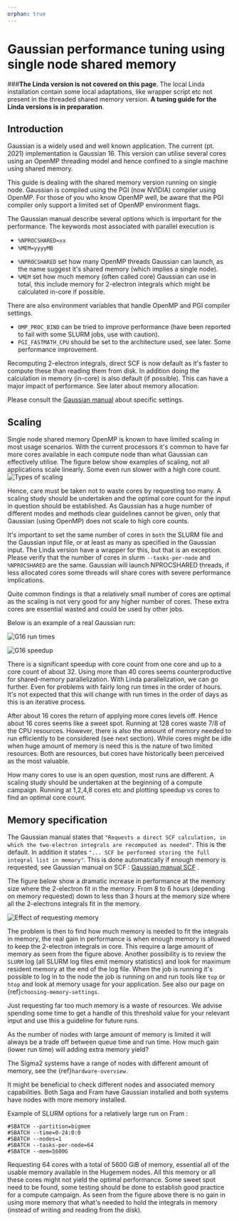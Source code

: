 ```yaml
---
orphan: true
---
```


# Gaussian performance tuning using single node shared memory

###**The Linda version is not covered on this page**. 
The local Linda installation
contain some local adaptations, like wrapper script etc not present in the
threaded shared memory version. **A tuning guide for the Linda versions is in preparation**.

## Introduction

Gaussian is a widely used and well known application. The current (pt. 2021)
implementation is Gaussian 16. This version can utilise several cores
using an OpenMP threading model and hence confined to a single machine using
shared memory. 

This guide is dealing with the shared memory version running on single node.
Gaussian is compiled using the PGI (now NVIDIA) compiler using OpenMP.
For those of you who know OpenMP well, be aware that the PGI compiler only support a
limited set of OpenMP environment flags.

The Gaussian manual describe several options which is important for the performance.
The keywords most associated with parallel execution is
- `%NPROCSHARED=xx`
- `%MEM=yyyyMB`

* `%NPROCSHARED` set how many OpenMP threads Gaussian can launch, as the name
suggest it's shared memory (which implies a single node).
*  `%MEM` set how much memory (often called core) Gaussian can use in total, this include
memory for 2-electron integrals which might be calculated in-core if possible.


There are also environment variables that handle OpenMP and PGI compiler settings.
* `OMP_PROC_BIND` can be tried to improve performance (have been reported to fail with some SLURM jobs,
use with caution).
* `PGI_FASTMATH_CPU` should be set to the architecture used, see later. Some performance improvement.

Recomputing 2-electron integrals, direct SCF is now default as it's faster to
compute these than reading them from disk. In addition doing the calculation
in memory (in-core) is also default (if possible). This can have a major
impact of performance. See later about memory allocation.

Please consult the [Gaussian manual](https://gaussian.com) about specific settings.


## Scaling
Single node shared memory OpenMP is known to have limited scaling in most usage scenarios.
With the current processors it's common to have far more cores available in
each compute node than what Gaussian can effectively utilise. The figure below
show examples of scaling, not all applications scale linearly. Some even run
slower with a high core count.
![Types of scaling](figures/scaling.png "Types of scaling")

Hence, care must be taken not to waste cores by requesting too many.
A scaling study should be undertaken and the optimal core count for the input
in question should be established. As Gaussian has a huge number of
different modes and methods clear guidelines cannot be given, only that
Gaussian (using OpenMP) does not scale to high core counts.

It's important to set the same number of cores in `both` the SLURM file and the
Gaussian input file, or at least as many as specified in the Gaussian input.
The Linda version have a wrapper for this, but that is an exception. Please verify
that the number of cores in slurm `--tasks-per-node` and `%NPROCSHARED` are the same.
Gaussian will launch NPROCSHARED threads, if less allocated cores
some threads will share cores with severe performance implications.

Quite common findings is that a relatively small number of cores are
optimal as the scaling is not very good for any higher number of cores.
These extra cores are essential wasted and could be used by other jobs.

Below is an example of a real Gaussian run:

![G16 run times](figures/g16-runtimes.png "G16 run times")

![G16 speedup](figures/g16-speedup.png "G16 speedup")

There is a significant speedup with core count from one core and up to
a core count of about 32. Using more than 40 cores seems counterproductive
for shared-memory parallelization. With Linda parallelization, we can go
further.
Even for problems with fairly long run times in the order of hours. It's not
expected that this will change with run times in the order of days as this is
an iterative process.

After about 16 cores the return of applying more cores levels
off. Hence about 16 cores seems like a sweet spot. Running at 128
cores waste 7/8 of the CPU resources. However, there is also the
amount of memory needed to run efficiently to be considered (see next
section).  While cores might be idle when huge amount of memory is
need this is the nature of two limited resources. Both are resources,
but cores have historically been perceived  as the most valuable.

How many cores to use is an open question, most runs are different. A scaling study
should be undertaken at the beginning of a compute campaign. Running at 1,2,4,8 cores etc
and plotting speedup vs cores to find an optimal core count.

## Memory specification
The Gaussian manual states that `"Requests a direct SCF calculation, in
which the two-electron integrals are recomputed as needed"`. This is
the default. In addition it states `"... SCF be performed storing the full
integral list in memory"`. This is done automatically if enough memory is requested,
see Gaussian manual on SCF : [Gaussian manual SCF](https://gaussian.com/scf/) .

The figure below show a dramatic increase in performance at the memory size
where the 2-electron fit in the memory. From 8 to 6 hours (depending on
memory requested) down to less than 3 hours at the memory size where
all the 2-electrons integrals fit in the memory.

![Effect of requesting memory](figures/g16-mem.png "Performance and memory requested")

The problem is then to find how much memory is needed to fit the integrals in memory, the real gain
in performance is when enough memory is allowed to keep the 2-electron integrals in core.
This require a large amount of memory as seen from the figure above.
Another possibility is to review the `SLURM` log (all SLURM log files emit memory statistics)
and look for maximum resident memory at the end of the log file. When the job is running it's possible
to log in to the node the job is running on and run tools like `top` or `htop` and look at
memory usage for your application. See also our page on {ref}`choosing-memory-settings`.

Just requesting far too much memory is a waste of resources.
We advise spending some time to get a handle of this threshold value
for your relevant input and use this a guideline for future runs.

As the number of nodes with large amount of memory is limited it will
always be a trade off between queue time and run time. How much gain
(lower run time) will adding extra memory yield?

The Sigma2 systems have a range of nodes with different amount of
memory, see the {ref}`hardware-overview`.

It might be beneficial to check different nodes and associated
memory capabilities. Both Saga and Fram have Gaussian installed and both systems
have nodes with more memory installed.

Example of SLURM options for a relatively large run on Fram :
```
#SBATCH --partition=bigmem
#SBATCH --time=0-24:0:0
#SBATCH --nodes=1
#SBATCH --tasks-per-node=64
#SBATCH --mem=5600G
```
Requesting 64 cores with a total of 5600 GiB of memory, essential all of the usable
memory available in the Hugemem nodes. All this memory or all these cores might not
yield the optimal performance. Some sweet spot need to be found, some testing should be done
to establish good practice for a compute campaign. As seen from the figure above there is no gain
in using more memory that what's needed to hold the integrals in memory (instead of writing and reading from the disk).

<!-- radovan: commented out below since it seems technical, disconnected to the job -->
<!-- examples, and at least the documented run-time difference seems insignificant -->
<!-- to worry about this -->

<!-- ## Environment variables -->
<!-- Gaussian is compiled using the PGI compilers, which only make use of a -->
<!-- small set of OpenMP environment variables, -->
<!-- [PGI manual 2017](https://www.pgroup.com/resources/docs/17.10/x86/pgi-user-guide/index.htm#openmp-env-vars). -->

<!-- Setting correct environment variables can have significant impact on -->
<!-- performance (the OMP_PROC_BIND=true can be tried, it normally improves performance, but failues have been spotted). -->
<!-- We suggest the following settings as a guideline: -->
<!-- - `export PGI_FASTMATH_CPU=skylake` -->

<!-- The last one can be replaced with avx2, if problems like illegal instruction or operand is encountered. -->
<!-- The figure below show the effect of the CPU settings: -->

<!-- ![Effect of environment variables](figures/g16-cpu-settings.png "Effect of setting environment variable for CPU") -->

<!-- The effect is about 1%, which is small, but often Gaussian run for days and 1% of a day is about 15 min which is a nice -->
<!-- payoff for just setting a flag, if you run with 32 cores it saves your quota 8 CPU hours on a 24 hrs run (32*24*0.01). -->
